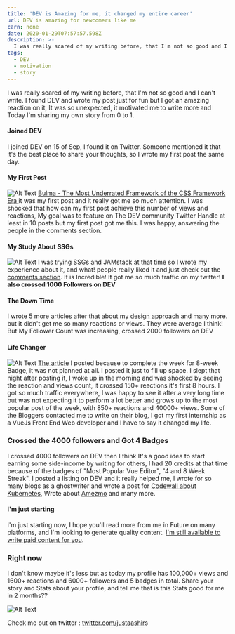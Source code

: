 ```yaml
---
title: 'DEV is Amazing for me, it changed my entire career'
url: DEV is amazing for newcomers like me
carn: none
date: 2020-01-29T07:57:57.598Z
description: >-
  I was really scared of my writing before, that I'm not so good and I can't write. I found DEV and wrote my post just for fun but I got an amazing reaction on it, It was so unexpected, it motivated me to write more and Today I'm sharing my own story from 0 to 1.
tags:
  - DEV
  - motivation
  - story
---
```

I was really scared of my writing before, that I'm not so good and I can't write. I found DEV and wrote my post just for fun but I got an amazing reaction on it, It was so unexpected, it motivated me to write more and Today I'm sharing my own story from 0 to 1.
#### Joined DEV
I joined DEV on 15 of Sep, I found it on Twitter. Someone mentioned it that it's the best place to share your thoughts, so I wrote my first post the same day.

#### My First Post
![Alt Text](https://thepracticaldev.s3.amazonaws.com/i/0nnpabyz9jqs21pdx2l5.png)
[Bulma - The Most Underrated Framework of the CSS Framework Era
](https://dev.to/justaashir/bulma-the-most-underrated-framework-of-the-css-framework-era-2gj8) it was my first post and it really got me so much attention. I was shocked that how can my first post achieve this number of views and reactions, My goal was to feature on The DEV community Twitter Handle at least in 10 posts but my first post got me this. I was happy, answering the people in the comments section.

#### My Study About SSGs
![Alt Text](https://thepracticaldev.s3.amazonaws.com/i/2ogw15i18y32m6o6epsn.png)
I was trying SSGs and JAMstack at that time so I wrote my experience about it, and what! people really liked it and just check out the [comments section](https://dev.to/justaashir/static-site-generators-are-not-for-me-my-experience-with-jekyll-hugo-and-netlifycms-4mo5). It is Incredible! It got me so much traffic on my twitter! **I also crossed 1000 Followers on DEV**

#### The Down Time
I wrote 5 more articles after that about my [design approach](https://dev.to/justaashir/part-1-design-approach-i-am-using-right-now-for-my-web-design-projects-coffee-shop-website-1ni6) and many more. but it didn't get me so many reactions or views. They were average I think! But My Follower Count was increasing, crossed 2000 followers on DEV

#### Life Changer
![Alt Text](https://thepracticaldev.s3.amazonaws.com/i/x23jge8ac792s53mb1aq.png)
[The article](https://dev.to/justaashir/web-development-projects-that-can-definitely-get-you-a-job-in-2019-2020-4c36) I posted because to complete the week for 8-week Badge, it was not planned at all. I posted it just to fill up space. I slept that night after posting it, I woke up in the morning and was shocked by seeing the reaction and views count, it crossed 150+ reactions it's first 8 hours. I got so much traffic everywhere, I was happy to see it after a very long time but was not expecting it to perform a lot better and grows up to the most popular post of the week, with 850+ reactions and 40000+ views. Some of the Bloggers contacted me to write on their blog, I got my first internship as a VueJs Front End Web developer and I have to say it changed my life.

### Crossed the 4000 followers and Got 4 Badges
I crossed 4000 followers on DEV then I think It's a good idea to start earning some side-income by writing for others, I had 20 credits at that time because of the badges of "Most Popular Vue Editor", "4 and 8 Week Streak". I posted a listing on DEV and it really helped me, I wrote for so many blogs as a ghostwriter and wrote a post for [Codewall about Kubernetes](https://www.codewall.co.uk/what-is-kubernetes-what-is-it-used-for/), Wrote about [Amezmo](https://www.amezmo.com/) and many more.

#### I'm just starting
I'm just starting now, I hope you'll read more from me in Future on many platforms, and I'm looking to generate quality content. [I'm still available to write paid content for you](https://dev.to/listings/forhire/i-can-write-some-amazing-content-for-your-blog-acn).

### Right now
I don't know maybe it's less but as today my profile has 100,000+ views and 1600+ reactions and 6000+ followers and 5 badges in total.
Share your story and Stats about your profile, and tell me that is this Stats good for me in 2 months??

![Alt Text](https://thepracticaldev.s3.amazonaws.com/i/egnnvp0vq4v4o9bpdq9y.png)

Check me out on twitter : [twitter.com/justaashir](https://www.twitter.com/justaashir)s
